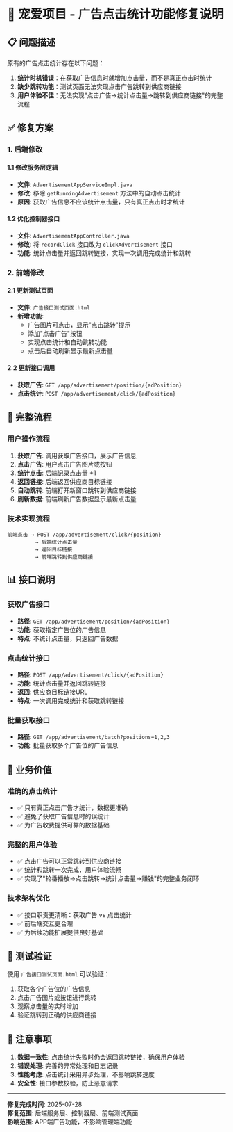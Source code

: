 # 🐾 宠爱项目 - 广告点击统计功能修复说明

## 📋 问题描述

原有的广告点击统计存在以下问题：
1. **统计时机错误**：在获取广告信息时就增加点击量，而不是真正点击时统计
2. **缺少跳转功能**：测试页面无法实现点击广告跳转到供应商链接
3. **用户体验不佳**：无法实现"点击广告→统计点击量→跳转到供应商链接"的完整流程

## ✅ 修复方案

### 1. 后端修改

#### 1.1 修改服务层逻辑
- **文件**: `AdvertisementAppServiceImpl.java`
- **修改**: 移除 `getRunningAdvertisement` 方法中的自动点击统计
- **原因**: 获取广告信息不应该统计点击量，只有真正点击时才统计

#### 1.2 优化控制器接口
- **文件**: `AdvertisementAppController.java`
- **修改**: 将 `recordClick` 接口改为 `clickAdvertisement` 接口
- **功能**: 统计点击量并返回跳转链接，实现一次调用完成统计和跳转

### 2. 前端修改

#### 2.1 更新测试页面
- **文件**: `广告接口测试页面.html`
- **新增功能**:
  - 广告图片可点击，显示"点击跳转"提示
  - 添加"点击广告"按钮
  - 实现点击统计和自动跳转功能
  - 点击后自动刷新显示最新点击量

#### 2.2 更新接口调用
- **获取广告**: `GET /app/advertisement/position/{adPosition}`
- **点击统计**: `POST /app/advertisement/click/{adPosition}`

## 🔄 完整流程

### 用户操作流程
1. **获取广告**: 调用获取广告接口，展示广告信息
2. **点击广告**: 用户点击广告图片或按钮
3. **统计点击**: 后端记录点击量 +1
4. **返回链接**: 后端返回供应商目标链接
5. **自动跳转**: 前端打开新窗口跳转到供应商链接
6. **刷新数据**: 前端刷新广告数据显示最新点击量

### 技术实现流程
```
前端点击 → POST /app/advertisement/click/{position} 
         → 后端统计点击量 
         → 返回目标链接 
         → 前端跳转到供应商链接
```

## 📊 接口说明

### 获取广告接口
- **路径**: `GET /app/advertisement/position/{adPosition}`
- **功能**: 获取指定广告位的广告信息
- **特点**: 不统计点击量，只返回广告数据

### 点击统计接口
- **路径**: `POST /app/advertisement/click/{adPosition}`
- **功能**: 统计点击量并返回跳转链接
- **返回**: 供应商目标链接URL
- **特点**: 一次调用完成统计和获取跳转链接

### 批量获取接口
- **路径**: `GET /app/advertisement/batch?positions=1,2,3`
- **功能**: 批量获取多个广告位的广告信息

## 🎯 业务价值

### 准确的点击统计
- ✅ 只有真正点击广告才统计，数据更准确
- ✅ 避免了获取广告信息时的误统计
- ✅ 为广告收费提供可靠的数据基础

### 完整的用户体验
- ✅ 点击广告可以正常跳转到供应商链接
- ✅ 统计和跳转一次完成，用户体验流畅
- ✅ 实现了"轮番播放→点击跳转→统计点击量→赚钱"的完整业务闭环

### 技术架构优化
- ✅ 接口职责更清晰：获取广告 vs 点击统计
- ✅ 前后端交互更合理
- ✅ 为后续功能扩展提供良好基础

## 🧪 测试验证

使用 `广告接口测试页面.html` 可以验证：
1. 获取各个广告位的广告信息
2. 点击广告图片或按钮进行跳转
3. 观察点击量的实时增加
4. 验证跳转到正确的供应商链接

## 📝 注意事项

1. **数据一致性**: 点击统计失败时仍会返回跳转链接，确保用户体验
2. **错误处理**: 完善的异常处理和日志记录
3. **性能考虑**: 点击统计采用异步处理，不影响跳转速度
4. **安全性**: 接口参数校验，防止恶意请求

---

**修复完成时间**: 2025-07-28  
**修复范围**: 后端服务层、控制器层、前端测试页面  
**影响范围**: APP端广告功能，不影响管理端功能
